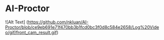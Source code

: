 # AI-Proctor

![Alt Text] (https://github.com/nkluan/AI-Proctor/blob/ce9eb691e71f470bb3b1fcd0bc3f0d8c584e2658/Log%20Video/gif/front_cam_result.gif)

